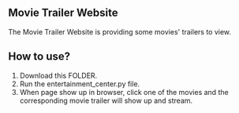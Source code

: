 Movie Trailer Website
---------------------
The Movie Trailer Website is providing some movies' trailers to view.

How to use?
-----------
1. Download this FOLDER.
2. Run the entertainment_center.py file.
3. When page show up in browser, click one of the movies and the corresponding movie trailer will show up and stream.
